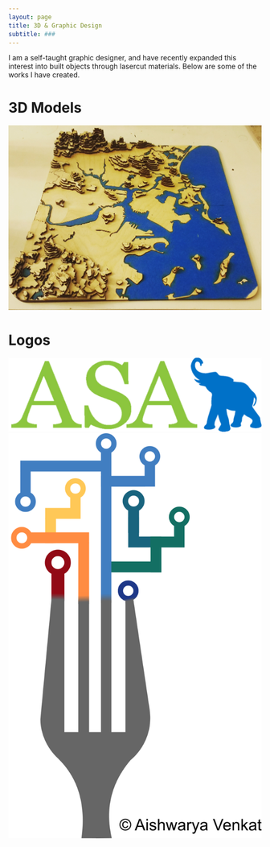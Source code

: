 ```yaml
---
layout: page
title: 3D & Graphic Design
subtitle: ###
---
```


I am a self-taught graphic designer, and have recently expanded this interest into built objects through lasercut materials. Below are some of the works I have created.

# 3D Models
![](./img/gbos_lasercut.jpg)

# Logos
![](./img/AV_ASAT-LOGO.png)
![](./img/AV_nds_logo.png)
